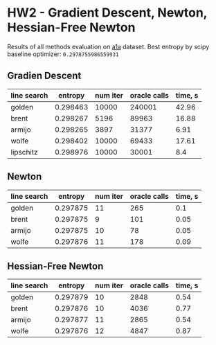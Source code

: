# HW2 - Gradient Descent, Newton, Hessian-Free Newton

Results of all methods evaluation on [a1a](https://www.csie.ntu.edu.tw/~cjlin/libsvmtools/datasets/binary.html) dataset.
Best entropy by scipy baseline optimizer: `0.2978755986559931`

## Gradien Descent 
| line search   |   entropy |   num iter |   oracle calls |   time, s |
|---------------|-----------|------------|----------------|-----------|
| golden        |  0.298463 |      10000 |         240001 |     42.96 |
| brent         |  0.298267 |       5196 |          89963 |     16.88 |
| armijo        |  0.298265 |       3897 |          31377 |      6.91 |
| wolfe         |  0.298402 |      10000 |          69433 |     17.61 |
| lipschitz     |  0.298976 |      10000 |          30001 |       8.4 |

## Newton 
| line search   |   entropy |   num iter |   oracle calls |   time, s |
|---------------|-----------|------------|----------------|-----------|
| golden        |  0.297875 |         11 |            265 |      0.1  |
| brent         |  0.297875 |          9 |            101 |      0.05 |
| armijo        |  0.297875 |         10 |             78 |      0.05 |
| wolfe         |  0.297876 |         11 |            178 |      0.09 |

## Hessian-Free Newton
| line search   |   entropy |   num iter |   oracle calls |   time, s |
|---------------|-----------|------------|----------------|-----------|
| golden        |  0.297879 |         10 |           2848 |      0.54 |
| brent         |  0.297876 |         10 |           4036 |      0.77 |
| armijo        |  0.297877 |         11 |           2865 |      0.54 |
| wolfe         |  0.297876 |         12 |           4847 |      0.87 |